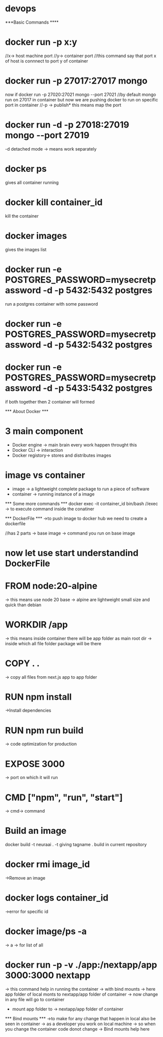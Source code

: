# devops
***Basic Commands ****

# docker run -p x:y
//x-> host machine port
//y-> container port
//this command say that port x of host is connnect to port y of container

# docker run -p 27017:27017 mongo
now if docker run -p 27020:27021 mongo --port 27021
//by default mongo run on 27017 in container but now we are pushing docker to run on specific port in container
//-p -> publish* this means map the port

# docker run -d -p 27018:27019 mongo --port 27019
-d detached mode -> means work separately 

# docker ps
gives all container running

# docker kill container_id
kill the container

# docker images 
gives the images list

# docker run -e POSTGRES_PASSWORD=mysecretpassword -d -p 5432:5432 postgres
run a postgres container with some password

# docker run -e POSTGRES_PASSWORD=mysecretpassword -d -p 5432:5432 postgres
# docker run -e POSTGRES_PASSWORD=mysecretpassword -d -p 5433:5432 postgres
if both together then 2 container will formed 


*** About Docker  ***

# 3 main component 
* Docker engine -> main brain every work happen throught this
* Docker CLI -> interaction
* Docker registory-> stores and distributes images

# image vs container
* image -> a lightweight complete package to run a piece of software 
* container -> running instance of a image



*** Some more commands ***
docker exec -it container_id bin/bash
//exec -> to execute command inside the conatiner


*** DockerFile ***
->to push image to docker hub we need to create a dockerfile

//has 2 parts
-> base image
-> command you run on base image

# now let use start understandind DockerFile 


# FROM node:20-alpine
-> this means use node 20 base
-> alpine are lightweight small size and quick than debian

# WORKDIR /app
-> this means inside container there will be app folder as main root dir
-> inside which all file folder package will be there

# COPY . .
-> copy all files from next.js app to app folder

# RUN npm install
->Install dependencies

# RUN npm run build
-> code optimization for production

# EXPOSE 3000
-> port on which it will run 

# CMD ["npm", "run", "start"]
-> cmd-> command 

# Build an image
docker build -t neuraai .
-t giving tagname
. build in current repository

# docker rmi image_id
->Remove an image

# docker logs container_id
->error for specific id

# docker image/ps -a 
-> a -> for list of all

# docker run -p -v ./app:/nextapp/app 3000:3000 nextapp
-> this command help in running the container
-> with bind mounts
-> here app folder of local monts to nextapp/app folder of container
-> now change in any file will go to container
* mount app folder to -> nextapp/app folder of container

*** Bind mounts ***
->to make for any change that happen in local also be seen in container
-> as a developer you work on local machine 
-> so when you change the container code donot change
-> Bind mounts help here









